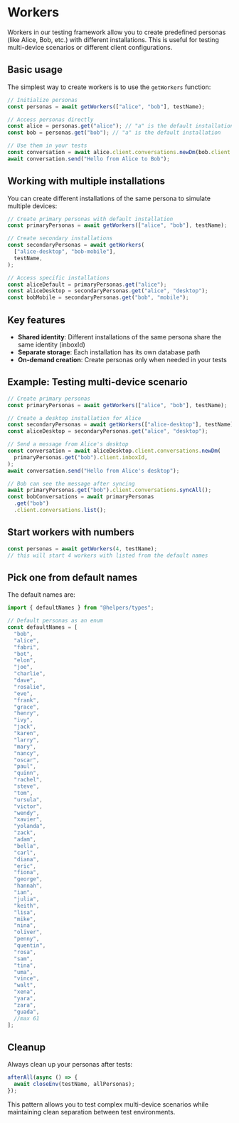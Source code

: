 # Workers

Workers in our testing framework allow you to create predefined personas (like Alice, Bob, etc.) with different installations. This is useful for testing multi-device scenarios or different client configurations.

## Basic usage

The simplest way to create workers is to use the `getWorkers` function:

```typescript
// Initialize personas
const personas = await getWorkers(["alice", "bob"], testName);

// Access personas directly
const alice = personas.get("alice"); // "a" is the default installation
const bob = personas.get("bob"); // "a" is the default installation

// Use them in your tests
const conversation = await alice.client.conversations.newDm(bob.client.inboxId);
await conversation.send("Hello from Alice to Bob");
```

## Working with multiple installations

You can create different installations of the same persona to simulate multiple devices:

```typescript
// Create primary personas with default installation
const primaryPersonas = await getWorkers(["alice", "bob"], testName);

// Create secondary installations
const secondaryPersonas = await getWorkers(
  ["alice-desktop", "bob-mobile"],
  testName,
);

// Access specific installations
const aliceDefault = primaryPersonas.get("alice");
const aliceDesktop = secondaryPersonas.get("alice", "desktop");
const bobMobile = secondaryPersonas.get("bob", "mobile");
```

## Key features

- **Shared identity**: Different installations of the same persona share the same identity (inboxId)
- **Separate storage**: Each installation has its own database path
- **On-demand creation**: Create personas only when needed in your tests

## Example: Testing multi-device scenario

```typescript
// Create primary personas
const primaryPersonas = await getWorkers(["alice", "bob"], testName);

// Create a desktop installation for Alice
const secondaryPersonas = await getWorkers(["alice-desktop"], testName);
const aliceDesktop = secondaryPersonas.get("alice", "desktop");

// Send a message from Alice's desktop
const conversation = await aliceDesktop.client.conversations.newDm(
  primaryPersonas.get("bob").client.inboxId,
);
await conversation.send("Hello from Alice's desktop");

// Bob can see the message after syncing
await primaryPersonas.get("bob").client.conversations.syncAll();
const bobConversations = await primaryPersonas
  .get("bob")
  .client.conversations.list();
```

## Start workers with numbers

```typescript
const personas = await getWorkers(4, testName);
// this will start 4 workers with listed from the default names
```

## Pick one from default names

The default names are:

```typescript
import { defaultNames } from "@helpers/types";
```

```typescript
// Default personas as an enum
const defaultNames = [
  "bob",
  "alice",
  "fabri",
  "bot",
  "elon",
  "joe",
  "charlie",
  "dave",
  "rosalie",
  "eve",
  "frank",
  "grace",
  "henry",
  "ivy",
  "jack",
  "karen",
  "larry",
  "mary",
  "nancy",
  "oscar",
  "paul",
  "quinn",
  "rachel",
  "steve",
  "tom",
  "ursula",
  "victor",
  "wendy",
  "xavier",
  "yolanda",
  "zack",
  "adam",
  "bella",
  "carl",
  "diana",
  "eric",
  "fiona",
  "george",
  "hannah",
  "ian",
  "julia",
  "keith",
  "lisa",
  "mike",
  "nina",
  "oliver",
  "penny",
  "quentin",
  "rosa",
  "sam",
  "tina",
  "uma",
  "vince",
  "walt",
  "xena",
  "yara",
  "zara",
  "guada",
  //max 61
];
```

## Cleanup

Always clean up your personas after tests:

```typescript
afterAll(async () => {
  await closeEnv(testName, allPersonas);
});
```

This pattern allows you to test complex multi-device scenarios while maintaining clean separation between test environments.
